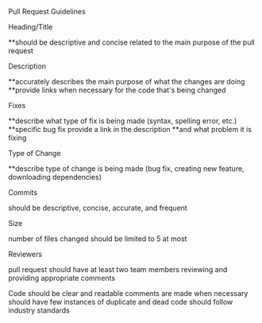 Pull Request Guidelines


Heading/Title

**should be descriptive and concise related to the main purpose of the pull request 

Description

**accurately describes the main purpose of what the changes are doing
**provide links when necessary for the code that's being changed

Fixes 

**describe what type of fix is being made (syntax, spelling error, etc.) 
    **specific bug fix provide a link in the description 
**and what problem it is fixing


Type of Change

**describe type of change is being made (bug fix, creating new feature, downloading dependencies)

Commits

should be descriptive, concise, accurate, and frequent

Size

number of files changed should be limited to 5 at most

Reviewers

pull request should have at least two team members reviewing 
and providing appropriate comments 


Code
should be clear and readable
comments are made when necessary 
should have few instances of duplicate and dead code
should follow industry standards